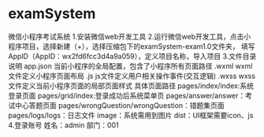 # examSystem
微信小程序考试系统
1.安装微信web开发工具
2.运行微信web开发工具，点击小程序项目，选择新建（+），选择压缩包下的examSystem-exam1.0文件夹，
  填写AppID（AppID：wx2fd6fcc3d4a9a059），定义项目名称，导入项目
3.文件目录说明
app.json 当前小程序的全局配置，包含了小程序所有页面路径
.wxml wxml文件定义小程序页面布局
.js js文件定义用户相关操作事件(交互逻辑)
.wxss wxss文件定义当前小程序页面的局部页面样式
具体页面路径
pages/index/index:系统登录页面
pages/grid/index:登录成功后系统菜单页
pages/answer/answer：考试中心答题页面
pages/wrongQuestion/wrongQuestion：错题集页面
pages/logs/logs：日志文件
image：系统需用到图片
dist：UI框架需要icon、js
4.登录账号
  姓名：admin
  部门：001


